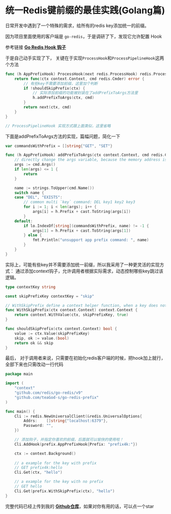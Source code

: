 #  统一Redis键前缀的最佳实践(Golang篇)

日常开发中遇到了一个特殊的需求，给所有的redis key添加统一的前缀。

因为项目里面使用的客户端是 `go-redis`，于是调研了下，发现它允许配置 Hook

参考链接 **[Go Redis Hook 钩子](https://redis.uptrace.dev/zh/guide/go-redis-hook.html)**

于是自己动手实现了下， 关键在于实现`ProcessHook`和`ProcessPipelineHook`这两个方法

```go
func (h AppPrefixHook) ProcessHook(next redis.ProcessHook) redis.ProcessHook {
	return func(ctx context.Context, cmd redis.Cmder) error {
		// 有些key不需要添加前缀，这里加个判断
		if !shouldSkipPrefix(ctx) {
		    // 实际添加前缀的功能被封装在了addPrefixToArgs方法里
			h.addPrefixToArgs(ctx, cmd)
		}
		return next(ctx, cmd)
	}
}

// ProcessPipelineHook 实现方式跟上面类似，这里省略
```
下面是addPrefixToArgs方法的实现，篇幅问题，简化一下
```Go
var commandsWithPrefix = []string{"GET", "SET"}

func (h AppPrefixHook) addPrefixToArgs(ctx context.Context, cmd redis.Cmder) {
	// directly change the args variable, because the memory address is the same
	args := cmd.Args()
	if len(args) <= 1 {
		return
	}

	name := strings.ToUpper(cmd.Name())
	switch name {
	case "DEL", "EXISTS":
		// common multi `key` command: DEL key1 key2 key3
		for i := 1; i < len(args); i++ {
			args[i] = h.Prefix + cast.ToString(args[i])
		}
	default:
		if lo.IndexOf[string](commandsWithPrefix, name) != -1 {
			args[1] = h.Prefix + cast.ToString(args[1])
		} else {
			fmt.Println("unsupport app prefix command: ", name)
		}
	}
}
```
实际上，可能有些key并不需要添加统一前缀，所以我采用了一种更灵活的实现方式：
通过添加context钩子，允许调用者根据实际需求，动态控制哪些key跳过该逻辑。
```Go
type contextKey string

const skipPrefixKey contextKey = "skip"

// WithSkipPrefix define a context helper function, when a key does not need a prefix, use this function, example: Cli.Set(WithSkipPrefix(ctx), "key", "value")
func WithSkipPrefix(ctx context.Context) context.Context {
	return context.WithValue(ctx, skipPrefixKey, true)
}

func shouldSkipPrefix(ctx context.Context) bool {
	value := ctx.Value(skipPrefixKey)
	skip, ok := value.(bool)
	return ok && skip
}
```
最后， 对于调用者来说，只需要在初始化redis客户端的时候，把hook加上就行，全部下来也只需改动一行代码
```Go
package main

import (
	"context"
	"github.com/redis/go-redis/v9"
	"github.com/teaGod-s/go-redis-prefix"
)

func main() {
	Cli := redis.NewUniversalClient(&redis.UniversalOptions{
		Addrs:    []string{"localhost:6379"},
		Password: "",
	})

    // 添加钩子，并指定你喜欢的前缀，后面就可以愉快的使用啦！
	Cli.AddHook(prefix.AppPrefixHook{Prefix: "prefix4k:"})

	ctx := context.Background()
	
	// a example for the key with prefix
	// GET prefix4k:hello
	Cli.Get(ctx, "hello")

	// a example for the key with no prefix
	// GET hello
	Cli.Get(prefix.WithSkipPrefix(ctx), "hello")
}
```
完整代码已经上传到我的 **[Github仓库](https://github.com/teaGod-s/go-redis-prefix)**，如果对你有用的话，可以点一个star